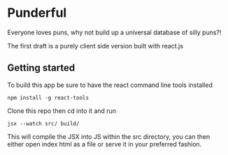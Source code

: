 # Punderful

Everyone loves puns, why not build up a universal database of silly puns?!

The first draft is a purely client side version built with react.js

## Getting started

To build this app be sure to have the react command line tools installed

`npm install -g react-tools`

Clone this repo then cd into it and run

`jsx --watch src/ build/`

This will compile the JSX into JS within the src directory,
you can then either open index html as a file or serve it in your preferred fashion.
